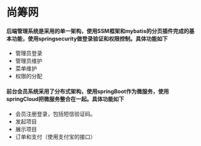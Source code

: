 # 尚筹网
#### 后端管理系统是采用的单一架构，使用SSM框架和mybatis的分页插件完成的基本功能，使用springsecurity做登录验证和权限控制。具体功能如下
* 管理员登录
* 管理员维护
* 菜单维护
* 权限的分配


#### 前台会员系统采用了分布式架构，使用springBoot作为微服务，使用springCloud把微服务整合在一起。具体功能如下
* 会员注册登录，包括短信验证码。
* 发起项目
* 展示项目
* 订单和支付（使用支付宝的接口）
